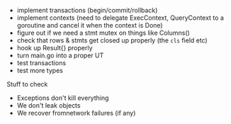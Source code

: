 * implement transactions (begin/commit/rollback)
* implement contexts (need to delegate ExecContext, QueryContext to a goroutine and cancel it when the context is Done)
* figure out if we need a stmt mutex on things like Columns()
* check that rows & stmts get closed up properly (the `cls` field etc)
* hook up Result{} properly
* turn main.go into a proper UT
* test transactions
* test more types


Stuff to check
 * Exceptions don't kill everything
 * We don't leak objects
 * We recover fromnetwork failures (if any)
